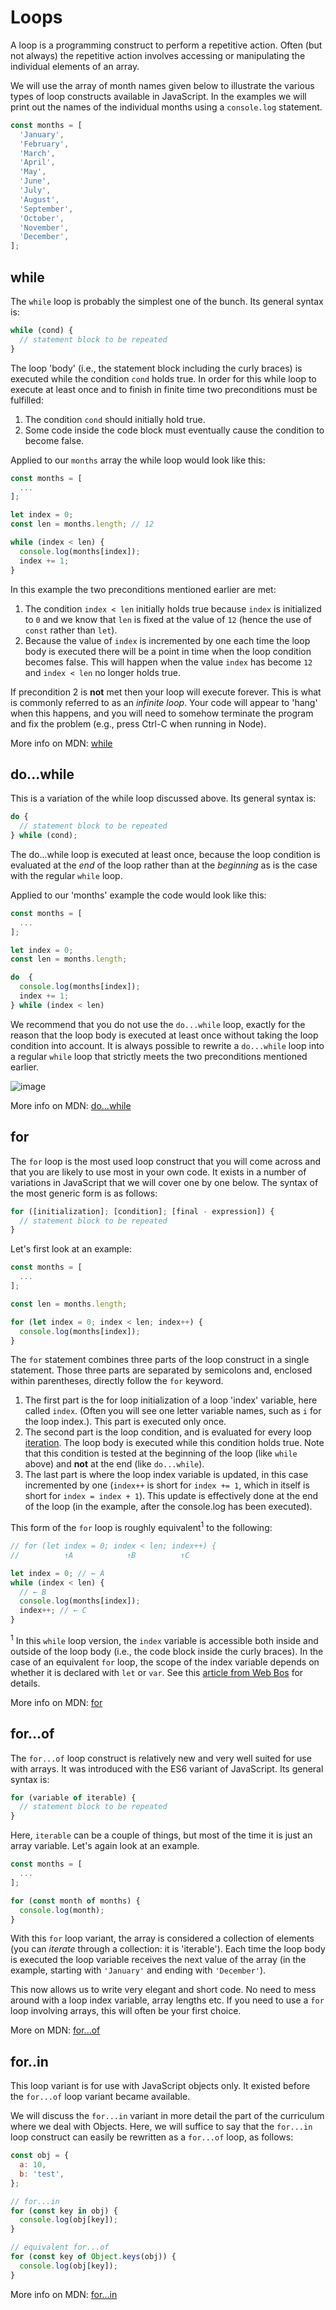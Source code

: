 # Loops

A loop is a programming construct to perform a repetitive action. Often (but not always) the repetitive action involves accessing or manipulating the individual elements of an array.

We will use the array of month names given below to illustrate the various types of loop constructs available in JavaScript. In the examples we will print out the names of the individual months using a `console.log` statement.

```js
const months = [
  'January',
  'February',
  'March',
  'April',
  'May',
  'June',
  'July',
  'August',
  'September',
  'October',
  'November',
  'December',
];
```

## while

The `while` loop is probably the simplest one of the bunch. Its general syntax is:

```js
while (cond) {
  // statement block to be repeated
}
```

The loop 'body' (i.e., the statement block including the curly braces) is executed while the condition `cond` holds true. In order for this while loop to execute at least once and to finish in finite time two preconditions must be fulfilled:

1. The condition `cond` should initially hold true.
2. Some code inside the code block must eventually cause the condition to become false.

Applied to our `months` array the while loop would look like this:

```js
const months = [
  ...
];

let index = 0;
const len = months.length; // 12

while (index < len) {
  console.log(months[index]);
  index += 1;
}
```

In this example the two preconditions mentioned earlier are met:

1. The condition `index < len` initially holds true because `index` is initialized to `0` and we know that `len` is fixed at the value of `12` (hence the use of `const` rather than `let`).
2. Because the value of `index` is incremented by one each time the loop body is executed there will be a point in time when the loop condition becomes false. This will happen when the value `index` has become `12` and `index < len` no longer holds true.

If precondition 2 is **not** met then your loop will execute forever. This is what is commonly referred to as an _infinite loop_. Your code will appear to 'hang' when this happens, and you will need to somehow terminate the program and fix the problem (e.g., press Ctrl-C when running in Node).

More info on MDN: [while](https://developer.mozilla.org/en-US/docs/Web/JavaScript/Reference/Statements/while)

## do...while

This is a variation of the while loop discussed above. Its general syntax is:

```js
do {
  // statement block to be repeated
} while (cond);
```

The do...while loop is executed at least once, because the loop condition is evaluated at the _end_ of the loop rather than at the _beginning_ as is the case with the regular `while` loop.

Applied to our 'months' example the code would look like this:

```js
const months = [
  ...
];

let index = 0;
const len = months.length;

do  {
  console.log(months[index]);
  index += 1;
} while (index < len)
```

We recommend that you do not use the `do...while` loop, exactly for the reason that the loop body is executed at least once without taking the loop condition into account. It is always possible to rewrite a `do...while` loop into a regular `while` loop that strictly meets the two preconditions mentioned earlier.

![image](assets/do-while.png)

More info on MDN: [do...while](https://developer.mozilla.org/en-US/docs/Web/JavaScript/Reference/Statements/do...while)

## for

The `for` loop is the most used loop construct that you will come across and that you are likely to use most in your own code. It exists in a number of variations in JavaScript that we will cover one by one below. The syntax of the most generic form is as follows:

```js
for ([initialization]; [condition]; [final - expression]) {
  // statement block to be repeated
}
```

Let's first look at an example:

```js
const months = [
  ...
];

const len = months.length;

for (let index = 0; index < len; index++) {
  console.log(months[index]);
}
```

The `for` statement combines three parts of the loop construct in a single statement. Those three parts are separated by semicolons and, enclosed within parentheses, directly follow the `for` keyword.

1. The first part is the for loop initialization of a loop 'index' variable, here called `index`. (Often you will see one letter variable names, such as `i` for the loop index.). This part is executed only once.
2. The second part is the loop condition, and is evaluated for every loop [iteration](http://www.dictionary.com/browse/iteration). The loop body is executed while this condition holds true. Note that this condition is tested at the beginning of the loop (like `while` above) and **not** at the end (like `do...while`).
3. The last part is where the loop index variable is updated, in this case incremented by one (`index++` is short for `index += 1`, which in itself is short for `index = index + 1`). This update is effectively done at the end of the loop (in the example, after the console.log has been executed).

This form of the `for` loop is roughly equivalent<sup>1</sup> to the following:

```js
// for (let index = 0; index < len; index++) {
//          ↑A            ↑B          ↑C

let index = 0; // ← A
while (index < len) {
  // ← B
  console.log(months[index]);
  index++; // ← C
}
```

<sup>1</sup> In this `while` loop version, the `index` variable is accessible both inside and outside of the loop body (i.e., the code block inside the curly braces). In the case of an equivalent `for` loop, the scope of the index variable depends on whether it is declared with `let` or `var`. See this [article from Web Bos](http://wesbos.com/for-of-es6/) for details.

More info on MDN: [for](https://developer.mozilla.org/en-US/docs/Web/JavaScript/Reference/Statements/for)

## for...of

The `for...of` loop construct is relatively new and very well suited for use with arrays. It was introduced with the ES6 variant of JavaScript. Its general syntax is:

```js
for (variable of iterable) {
  // statement block to be repeated
}
```

Here, `iterable` can be a couple of things, but most of the time it is just an array variable. Let's again look at an example.

```js
const months = [
  ...
];

for (const month of months) {
  console.log(month);
}
```

With this `for` loop variant, the array is considered a collection of elements (you can _iterate_ through a collection: it is 'iterable'). Each time the loop body is executed the loop variable receives the next value of the array (in the example, starting with `'January'` and ending with `'December'`).

This now allows us to write very elegant and short code. No need to mess around with a loop index variable, array lengths etc. If you need to use a `for` loop involving arrays, this will often be your first choice.

More on MDN: [for...of](https://developer.mozilla.org/en-US/docs/Web/JavaScript/Reference/Statements/for...of)

## for..in

This loop variant is for use with JavaScript objects only. It existed before the `for...of` loop variant became available.

We will discuss the `for...in` variant in more detail the part of the curriculum where we deal with Objects. Here, we will suffice to say that the `for...in` loop construct can easily be rewritten as a `for...of` loop, as follows:

```js
const obj = {
  a: 10,
  b: 'test',
};

// for...in
for (const key in obj) {
  console.log(obj[key]);
}

// equivalent for...of
for (const key of Object.keys(obj)) {
  console.log(obj[key]);
}
```

More info on MDN: [for...in](https://developer.mozilla.org/en-US/docs/Web/JavaScript/Reference/Statements/for...in)

